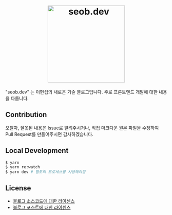 <h1 align="center">
  <a href="https://seob.dev" target="_blank">
    <img width="240px" src="https://user-images.githubusercontent.com/6940487/111063662-4a18f100-84f3-11eb-80fe-eb46f70f0fa9.png" alt="seob.dev" >
  </a>
</h1>

"seob.dev" 는 이현섭의 새로운 기술 블로그입니다. 주로 프론트엔드 개발에 대한 내용을 다룹니다.

## Contribution

오탈자, 잘못된 내용은 Issue로 알려주시거나, 직접 마크다운 원본 파일을 수정하여 Pull Request를 만들어주시면 감사하겠습니다.

## Local Development

```bash
$ yarn
$ yarn re:watch
$ yarn dev # 별도의 프로세스를 사용해야함
```

## License

- [블로그 소스코드에 대한 라이센스](./LICENSE)
- [블로그 포스트에 대한 라이센스](./content/LICENSE.md)
